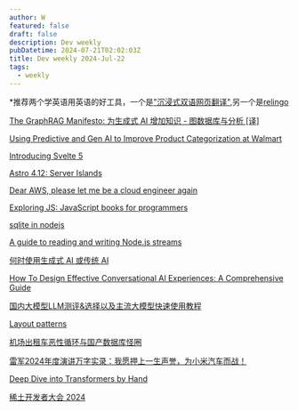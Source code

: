 ```yaml
---
author: W
featured: false
draft: false
description: Dev weekly
pubDatetime: 2024-07-21T02:02:03Z
title: Dev weekly 2024-Jul-22
tags:
  - weekly
---
```


\*推荐两个学英语用英语的好工具，一个是["沉浸式双语网页翻译"](https://github.com/immersive-translate/immersive-translate),另一个是[relingo](https://relingo.net/en)

[The GraphRAG Manifesto: 为生成式 AI 增加知识 - 图数据库与分析 [译]](https://baoyu.io/translations/rag/the-graphrag-manifesto-adding-knowledge-to-genai?utm_source=pocket_shared)

[Using Predictive and Gen AI to Improve Product Categorization at Walmart](https://medium.com/walmartglobaltech/using-predictive-and-gen-ai-to-improve-product-categorization-at-walmart-dc9821c6a481)

[Introducing Svelte 5](https://frontendmasters.com/blog/introducing-svelte-5/)

[Astro 4.12: Server Islands](https://astro.build/blog/astro-4120/?utm_source=pocket_shared)

[Dear AWS, please let me be a cloud engineer again](https://lucvandonkersgoed.com/2024/07/13/dear-aws-please-let-me-be-a-cloud-engineer-again/?utm_source=pocket_shared)

[Exploring JS: JavaScript books for programmers](https://exploringjs.com/?utm_source=pocket_saves)

[sqlite in nodejs](https://nodejs.org/api/sqlite.html?utm_source=pocket_shared)

[A guide to reading and writing Node.js streams](https://blog.platformatic.dev/a-guide-to-reading-and-writing-nodejs-streams?utm_source=pocket_shared)

[何时使用生成式 AI 或传统 AI](https://cloud.google.com/docs/ai-ml/generative-ai/generative-ai-or-traditional-ai?hl=zh-cn&utm_source=pocket_shared)

[How To Design Effective Conversational AI Experiences: A Comprehensive Guide](https://www.smashingmagazine.com/2024/07/how-design-effective-conversational-ai-experiences-guide/?utm_source=pocket_shared)

[国内大模型LLM测评&选择以及主流大模型快速使用教程](https://mp.weixin.qq.com/s/ENGB1Z-eakom3C9BC8JOcQ?utm_source=pocket_shared)

[Layout patterns](https://web.dev/patterns/layout/?utm_source=pocket_saves)

[机场出租车恶性循环与国产数据库怪圈](https://mp.weixin.qq.com/s/uccjOkAR1zgur6tftHkzMg?utm_source=pocket_shared)

[雷军2024年度演讲万字实录：我愿押上一生声誉，为小米汽车而战！](https://mp.weixin.qq.com/s/5xGUXTu-r_uOfaDpWcyt5g?utm_source=pocket_shared)

[Deep Dive into Transformers by Hand](https://towardsdatascience.com/deep-dive-into-transformers-by-hand-%EF%B8%8E-68b8be4bd813)

[稀土开发者大会 2024](https://conf.juejin.cn/xdc2024/?utm_source=pocket_saves)

[]()

[]()

[]()

[]()

[]()

[]()

[]()

[]()

[]()

[]()

[]()

[]()

[]()

[]()

[]()

[]()

[]()

[]()

[]()

[]()

[]()

[]()

[]()

[]()

[]()

[]()

[]()

[]()

[]()

[]()

[]()
